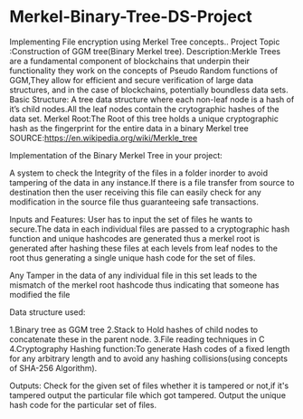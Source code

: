 # Merkel-Binary-Tree-DS-Project
Implementing File encryption using Merkel Tree concepts..
Project Topic :Construction of GGM tree(Binary Merkel tree).
Description:Merkle Trees are a fundamental component of blockchains that underpin their functionality they work on the concepts of Pseudo Random functions of GGM,They allow for efficient and secure verification of large data structures, and in the case of  blockchains, potentially boundless data sets.
Basic Structure: A tree data structure where each non-leaf node is a hash of it’s child nodes.All the leaf nodes contain the crytographic hashes of the data set.
Merkel Root:The Root of this tree holds a unique cryptographic hash as the fingerprint for the entire data in a binary Merkel tree
 SOURCE:https://en.wikipedia.org/wiki/Merkle_tree

Implementation of the Binary Merkel Tree in your project:

A system to check the Integrity of the files in a folder inorder to avoid tampering of the data in any instance.If there is a file transfer from source to destination then the user
receiving this file can easily check for any modification in the source file thus guaranteeing safe transactions.


Inputs and Features:
User has to input the set of files he wants to secure.The data in each individual files are passed to a cryptographic hash function and unique hashcodes are generated thus
a merkel root is generated after hashing these files at each levels from leaf nodes to the root thus generating a single unique hash code for the set of files.

Any Tamper in the data of any individual file in this set leads to the mismatch of the merkel root hashcode thus indicating that someone has modified the file



Data structure used:

1.Binary tree as GGM tree
2.Stack to Hold hashes of child nodes to concatenate these in the parent node.
3.File reading techniques in C
4.Cryptography Hashing function:To generate Hash codes of a fixed length for any arbitrary length and to avoid any hashing collisions(using concepts of SHA-256 Algorithm).


Outputs:
Check for the given set of files whether it is tampered or not,if it's tampered output the particular file which got tampered.
Output the unique hash code for the particular set of files.

